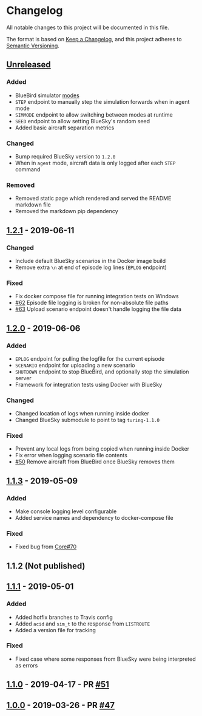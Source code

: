 
# Changelog

All notable changes to this project will be documented in this file.

The format is based on [Keep a Changelog](https://keepachangelog.com/en/1.0.0/),
and this project adheres to [Semantic Versioning](https://semver.org/spec/v2.0.0.html).

## [Unreleased]

### Added

- BlueBird simulator [modes](docs/SimulatorModes.md)
- `STEP` endpoint to manually step the simulation forwards when in agent mode
- `SIMMODE` endpoint to allow switching between modes at runtime
- `SEED` endpoint to allow setting BlueSky's random seed
- Added basic aircraft separation metrics

### Changed

- Bump required BlueSky version to `1.2.0`
- When in `agent` mode, aircraft data is only logged after each `STEP` command

### Removed

- Removed static page which rendered and served the README markdown file
- Removed the markdown pip dependency
 

## [1.2.1] - 2019-06-11

### Changed

- Include default BlueSky scenarios in the Docker image build
- Remove extra `\n` at end of episode log lines (`EPLOG` endpoint)

### Fixed

- Fix docker compose file for running integration tests on Windows
- [#62](https://github.com/alan-turing-institute/bluebird/issues/62) Episode file logging is broken for non-absolute file paths
- [#63](https://github.com/alan-turing-institute/bluebird/issues/63) Upload scenario endpoint doesn't handle logging the file data

## [1.2.0] - 2019-06-06

### Added

- `EPLOG` endpoint for pulling the logfile for the current episode
- `SCENARIO` endpoint for uploading a new scenario
- `SHUTDOWN` endpoint to stop BlueBird, and optionally stop the simulation server
- Framework for integration tests using Docker with BlueSky

### Changed

- Changed location of logs when running inside docker
- Changed BlueSky submodule to point to tag `turing-1.1.0`

### Fixed

- Prevent any local logs from being copied when running inside Docker
- Fix error when logging scenario file contents
- [#50](https://github.com/alan-turing-institute/bluebird/issues/50) Remove aircraft from BlueBird once BlueSky removes them

## [1.1.3] - 2019-05-09

### Added

- Make console logging level configurable
- Added service names and dependency to docker-compose file

### Fixed

- Fixed bug from [Core#70](https://github.com/alan-turing-institute/nats/issues/70)

## 1.1.2 (Not published)

## [1.1.1] - 2019-05-01

### Added

- Added hotfix branches to Travis config
- Added `acid` and `sim_t` to the response from `LISTROUTE`
- Added a version file for tracking

### Fixed

- Fixed case where some responses from BlueSky were being interpreted as errors

## [1.1.0] - 2019-04-17 - PR [#51](https://github.com/alan-turing-institute/bluebird/pull/51)
## [1.0.0] - 2019-03-26 - PR [#47](https://github.com/alan-turing-institute/bluebird/pull/47)

[Unreleased]: https://github.com/alan-turing-institute/bluebird/compare/1.2.1...develop
[1.2.1]: https://github.com/alan-turing-institute/bluebird/compare/1.2.0...1.2.1
[1.2.0]: https://github.com/alan-turing-institute/bluebird/compare/1.1.3...1.2.0
[1.1.3]: https://github.com/alan-turing-institute/bluebird/compare/1.1.1...1.1.3
[1.1.1]: https://github.com/alan-turing-institute/bluebird/compare/1.1.0...1.1.1
[1.1.0]: https://github.com/alan-turing-institute/bluebird/compare/1.0.0...1.1.0
[1.0.0]: https://github.com/alan-turing-institute/bluebird/releases/tag/1.0.0
